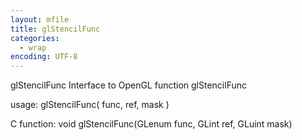```yaml
---
layout: mfile
title: glStencilFunc
categories:
  - wrap
encoding: UTF-8
---
```


glStencilFunc  Interface to OpenGL function glStencilFunc

usage:  glStencilFunc( func, ref, mask )

C function:  void glStencilFunc(GLenum func, GLint ref, GLuint mask)